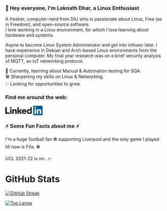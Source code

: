 ### 👋 Hey everyone, I'm Loknath Dhar, a Linux Enthusiast

A fresher, computer-nerd from DIU who is passionate about Linux, Free (as in Freedom), and open-source software.<br> 
I love working in a Linux environment, for which I love learning about hardware and systems.

Aspire to become Linux System Administrator and get into infosec later. I have experience in Debian and Arch-based Linux environments from the personal computer. My final year research was on a brief security analysis of MQTT, an IoT networking protocol.

🌱 Currently, learning about Manual & Automation testing for SQA.<br>
🛠 Sharpening my skills on Linux & Networking.<br>
✨ Looking for opportunities to grow.


### Find me around the web:

<a href="https://www.linkedin.com/in/dhar01/" target="blank"><img align="center" src="https://github.com/Dhar01/Dhar01/blob/main/socials/linkedin.svg" alt="" height="30" /></a>

 
### ⚡ Some Fun Facts about me ⚡

I'm a huge football fan ⚽ supporting Liverpool and the only game I played till now is Fifa. ⚽

UCL 2021-22 is on.. 🔥

# GitHub Stats

[![GitHub Streak](https://github-readme-streak-stats.herokuapp.com?user=Dhar01&theme=gruvbox&date_format=M%20j%5B%2C%20Y%5D)](https://git.io/streak-stats)

[![Top Langs](https://github-readme-stats.vercel.app/api/top-langs/?username=dhar01&layout=compact)](https://github.com/anuraghazra/github-readme-stats)





<!--
**Dhar01/Dhar01** is a ✨ _special_ ✨ repository because its `README.md` (this file) appears on your GitHub profile.

Here are some ideas to get you started:

- 🔭 I’m currently working on ...
- 🌱 I’m currently learning ...
- 👯 I’m looking to collaborate on ...
- 🤔 I’m looking for help with ...
- 💬 Ask me about ...
- 📫 How to reach me: ...
- 😄 Pronouns: ...
- ⚡ Fun fact: ...
-->
